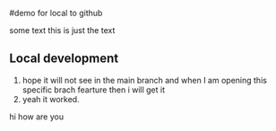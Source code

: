 #demo for local to github

some text
this is just the text

## Local development

1. hope it will not see in the main branch and when I am opening this specific brach fearture then i will get it
2. yeah it worked.

<p>hi how are you </p>